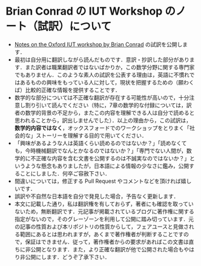 # Brian Conrad の IUT Workshop のノート（試訳）について

* [Notes on the Oxford IUT workshop by Brian Conrad](http://mathbabe.org/2015/12/15/notes-on-the-oxford-iut-workshop-by-brian-conrad/) の試訳を公開します．
* 最初は自分用に翻訳しながら読んだものです．意訳・抄訳した部分があります．また訳者は職業翻訳者ではないばかりか，この数学分野に関する専門家でもありません．このような素人の試訳を公表する理由は，英語に不慣れではあるものの興味をもっている人に対して，現状を把握するための（願わくば）比較的正確な情報を提供することです．
* 数学的な部分については不正確な翻訳が存在する可能性が高いので，十分注意し割り引いて読んでください（特に，7章の数学的な付録については，訳者の数学的背景の不足から，またこの内容を理解できる人は自分で読めると思われることから，訳出しませんでした）．以上の理由から，この試訳は，**数学的内容ではなく**，オックスフォードでのワークショップをとりまく「社会的な」ストーリーを理解する目的で用いてください．
* 「興味があるような人は英語くらい読めるのではないか？」「読めなくても，今時機械翻訳でなんとかなるのではないか？」「専門でない人間が，数学的に不正確な内容を含む文書を公開するのは不誠実なのではないか？」というような懸念もありましたが，日本語による情報の少なさに鑑み，公開することにしました．何卒ご容赦下さい．
* 間違いについては，修正する Pull Request やコメントなどを頂ければ嬉しいです．
* 誤訳や不自然な日本語を自分で発見した場合，予告なく更新します．
* 本文に記載した通り，私は翻訳権を有しておらず，著者にも確認を取っていないため，無断翻訳です．元記事が掲載されているブログに著作権に関する指定がないので，そのグレーゾーンを利用して公開に踏み切っています．元の記事の性質および本リポジトリの性質からして，フェアユースと見做される範囲にあるとは思われますが，あくまで著作権者が判断することですので，保証はできません．従って，著作権者からの要求があればこの文書は直ちに非公開となります．また，より正確な翻訳が他で公開された場合もやはり非公開にします．どうぞ了承下さい．
